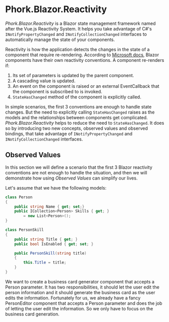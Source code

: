 # Phork.Blazor.Reactivity

_Phork.Blazor.Reactivity_ is a Blazor state management framework named after the Vue.js Reactivity System. It helps you take advantage of C#'s `INotifyPropertyChanged` and `INotifyCollectionChanged` interfaces to automatically manage the state of your components.

Reactivity is how the application detects the changes in the state of a component that require re-rendering. According to [Microsoft docs](https://docs.microsoft.com/en-us/aspnet/core/blazor/components/rendering?view=aspnetcore-5.0), Blazor components have their own reactivity conventions. A component re-renders if:

1. Its set of parameters is updated by the parent component.
2. A cascading value is updated.
3. An event on the component is raised or an external EventCallback that the component is subscribed to is invoked.
4. `StateHasChanged` method of the component is explicitly called.

In simple scenarios, the first 3 conventions are enough to handle state changes. But the need to explicitly calling `StateHasChanged` raises as the models and the relationships between components get complicated. _Phork.Blazor.Reactivity_ helps to reduce the need to `StateHasChanged`. It does so by introducing two new concepts, observed values and observed bindings, that take advantage of `INotifyPropertyChanged` and `INotifyCollectionChanged` interfaces.

## Observed Values
In this section we will define a scenario that the first 3 Blazor reactivity conventions are not enough to handle the situation, and then we will demonstrate how using _Observed Values_ can simplify our lives.

Let's assume that we have the following models:

```csharp
class Person
{
    public string Name { get; set;}
    public ICollection<Person> Skills { get; }
        = new List<Person>();
}

class PersonSkill
{
    public string Title { get; }
    public bool IsEnabled { get; set; }

    public PersonSkill(string title)
    {
        this.Title = title;
    }
}
```

We want to create a business card generator component that accepts a Person parameter. It has two responsibilities, it should let the user edit the person information and it should generate the business card as the user edits the information. Fortunately for us, we already have a fancy PersonEditor component that accepts a Person parameter and does the job of letting the user edit the information. So we only have to focus on the business card generation.


